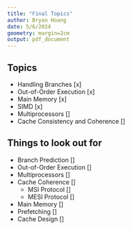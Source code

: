 ```yaml
---
title: "Final Topics"
author: Bryan Hoang
date: 5/6/2024
geometry: margin=2cm
output: pdf_document
---
```

<!-- pandoc example.md -o example.pdf -->

## Topics

- Handling Branches [x]
- Out-of-Order Execution [x]
- Main Memory [x]
- SIMD [x]
- Multiprocessors []
- Cache Consistency and Coherence []

## Things to look out for

- Branch Prediction []
- Out-of-Order Execution []
- Multiprocessors []
- Cache Coherence []
  - MSI Protocol []
  - MESI Protocol []
- Main Memory []
- Prefetching []
- Cache Design []